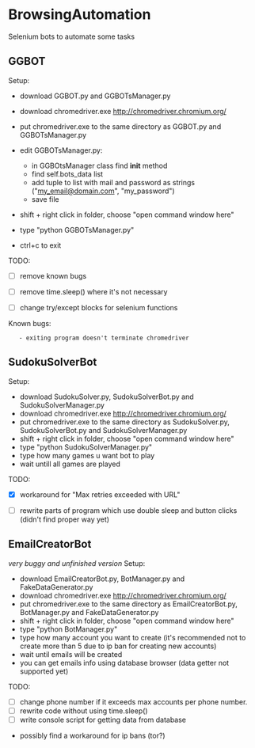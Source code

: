 # BrowsingAutomation
Selenium bots to automate some tasks

## GGBOT

  Setup:
  * download GGBOT.py and GGBOTsManager.py
  * download chromedriver.exe http://chromedriver.chromium.org/
  * put chromedriver.exe to the same directory as GGBOT.py and GGBOTsManager.py
  * edit GGBOTsManager.py:

      * in GGBOtsManager class find __init__ method
      * find self.bots_data list
      * add tuple to list with mail and password as strings ("my_email@domain.com", "my_password")
      * save file
  * shift + right click in folder, choose "open command window here"
  * type "python GGBOTsManager.py"
  * ctrl+c to exit
 
  TODO:
  - [ ] remove known bugs
  - [ ] remove time.sleep() where it's not necessary
  - [ ] change try/except blocks for selenium functions
  
  
  Known bugs:
  
       - exiting program doesn't terminate chromedriver
       
       
       
## SudokuSolverBot
Setup:
  * download SudokuSolver.py, SudokuSolverBot.py and SudokuSolverManager.py
  * download chromedriver.exe http://chromedriver.chromium.org/
  * put chromedriver.exe to the same directory as SudokuSolver.py, SudokuSolverBot.py and SudokuSolverManager.py
  * shift + right click in folder, choose "open command window here"
  * type "python SudokuSolverManager.py"
  * type how many games u want bot to play
  * wait untill all games are played

  TODO:
  - [x] workaround for "Max retries exceeded with URL"
  - [ ] rewrite parts of program which use double sleep and button clicks (didn't find proper way yet)


## EmailCreatorBot
  *very buggy and unfinished version*
  Setup:
  * download EmailCreatorBot.py, BotManager.py and FakeDataGenerator.py 
  * download chromedriver.exe http://chromedriver.chromium.org/
  * put chromedriver.exe to the same directory as EmailCreatorBot.py, BotManager.py and FakeDataGenerator.py 
  * shift + right click in folder, choose "open command window here"
  * type "python BotManager.py"
  * type how many account you want to create (it's recommended not to create more than 5 due to ip ban for creating new accounts)
  * wait until emails will be created
  * you can get emails info using database browser (data getter not supported yet)
  
  TODO:
  - [ ] change phone number if it exceeds max accounts per phone number.
  - [ ] rewrite code without using time.sleep()
  - [ ] write console script for getting data from database
  - possibly find a workaround for ip bans (tor?)
